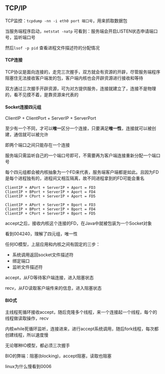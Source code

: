 ## TCP/IP

TCP监控：`tcpdump -nn -i eth0 port 端口号`，用来抓取数据包

当服务端程序启动，`netstat -natp` 可看到：服务端会开启LISTEN状态申请端口号，监听端口号

然后`lsof -p pid` 查看进程文件描述符的分配情况



#### TCP连接

TCP协议是面向连接的，走完三次握手，双方就会有资源的开辟，尽管服务端程序阻塞住无法接收客户端发的包，客户端内核也会开辟资源进行接收和等待

双方通过三次握手开辟资源，可为对方提供服务，连接就建立了，连接不是物理的，看不见摸不着，是靠资源来代表的



#### Socket连接四元组

ClientIP + ClientPort + ServerIP + ServerPort

至少有一个不同，才可以**唯一**区分一个连接，只要满足**唯一性**，连接就可以被创建，通信就可以被允许

即两个端口之间只能存在一个连接

服务端只需监听自己的一个端口号即可，不需要再为客户端连接重新分配一个端口号

每个四元组都会被内核抽象为一个FD来代表，服务端客户端都是如此。且因为FD是每个进程独有的，进程间又相互隔离，故不同进程拿到的FD可能会重名

```shell
ClientIP + APort + ServerIP + Aport = FD3
ClientIP + BPort + ServerIP + Aport = FD4
ClientIP + CPort + ServerIP + Aport = FD5

ClientIP + APort + ServerIP + Bport = FD3
ClientIP + BPort + ServerIP + Bport = FD4
ClientIP + CPort + ServerIP + Bport = FD5
```

accept之后，接收内核这个连接的FD，在Java中就被包装为一个Socket对象

看到004240，理解了四元组，唯一性



任何IO模型，上层应用和内核之间有固定的三步：

- 系统调用返回socket文件描述符
- 绑定端口
- 监听文件描述符

accept，从FD等待客户端连接，进入阻塞状态

recv，从FD读取客户端传来的信息，进入阻塞状态

#### BIO式

主线程死循环接收accept，随后克隆多个线程，来一个连接起一个线程，每个的线程做读取操作，recv

内核while死循环监听，连接进来，进行accept系统调用，随后fork线程，每次都创建线程，所以速度慢

无论哪种IO模型，都必须三次握手

BIO的弊端：阻塞(blocking)，accept阻塞，读取也阻塞































linux为什么慢看到0006